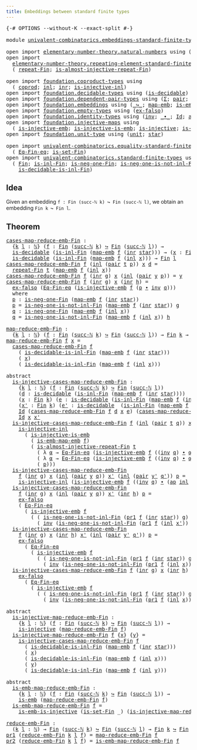 ```yaml
---
title: Embeddings between standard finite types
---
```


<pre class="Agda"><a id="66" class="Symbol">{-#</a> <a id="70" class="Keyword">OPTIONS</a> <a id="78" class="Pragma">--without-K</a> <a id="90" class="Pragma">--exact-split</a> <a id="104" class="Symbol">#-}</a>

<a id="109" class="Keyword">module</a> <a id="116" href="univalent-combinatorics.embeddings-standard-finite-types.html" class="Module">univalent-combinatorics.embeddings-standard-finite-types</a> <a id="173" class="Keyword">where</a>

<a id="180" class="Keyword">open</a> <a id="185" class="Keyword">import</a> <a id="192" href="elementary-number-theory.natural-numbers.html" class="Module">elementary-number-theory.natural-numbers</a> <a id="233" class="Keyword">using</a> <a id="239" class="Symbol">(</a><a id="240" href="elementary-number-theory.natural-numbers.html#1444" class="Datatype">ℕ</a><a id="241" class="Symbol">;</a> <a id="243" href="elementary-number-theory.natural-numbers.html#1465" class="InductiveConstructor">zero-ℕ</a><a id="249" class="Symbol">;</a> <a id="251" href="elementary-number-theory.natural-numbers.html#1478" class="InductiveConstructor">succ-ℕ</a><a id="257" class="Symbol">)</a>
<a id="259" class="Keyword">open</a> <a id="264" class="Keyword">import</a>
  <a id="273" href="elementary-number-theory.repeating-element-standard-finite-type.html" class="Module">elementary-number-theory.repeating-element-standard-finite-type</a> <a id="337" class="Keyword">using</a>
  <a id="345" class="Symbol">(</a> <a id="347" href="elementary-number-theory.repeating-element-standard-finite-type.html#721" class="Function">repeat-Fin</a><a id="357" class="Symbol">;</a> <a id="359" href="elementary-number-theory.repeating-element-standard-finite-type.html#1006" class="Function">is-almost-injective-repeat-Fin</a><a id="389" class="Symbol">)</a>

<a id="392" class="Keyword">open</a> <a id="397" class="Keyword">import</a> <a id="404" href="foundation.coproduct-types.html" class="Module">foundation.coproduct-types</a> <a id="431" class="Keyword">using</a>
  <a id="439" class="Symbol">(</a> <a id="441" href="foundation.coproduct-types.html#1168" class="Datatype">coprod</a><a id="447" class="Symbol">;</a> <a id="449" href="foundation.coproduct-types.html#1239" class="InductiveConstructor">inl</a><a id="452" class="Symbol">;</a> <a id="454" href="foundation.coproduct-types.html#1262" class="InductiveConstructor">inr</a><a id="457" class="Symbol">;</a> <a id="459" href="foundation.coproduct-types.html#2175" class="Function">is-injective-inl</a><a id="475" class="Symbol">)</a>
<a id="477" class="Keyword">open</a> <a id="482" class="Keyword">import</a> <a id="489" href="foundation.decidable-types.html" class="Module">foundation.decidable-types</a> <a id="516" class="Keyword">using</a> <a id="522" class="Symbol">(</a><a id="523" href="foundation.decidable-types.html#1828" class="Function">is-decidable</a><a id="535" class="Symbol">)</a>
<a id="537" class="Keyword">open</a> <a id="542" class="Keyword">import</a> <a id="549" href="foundation.dependent-pair-types.html" class="Module">foundation.dependent-pair-types</a> <a id="581" class="Keyword">using</a> <a id="587" class="Symbol">(</a><a id="588" href="foundation-core.dependent-pair-types.html#502" class="Record">Σ</a><a id="589" class="Symbol">;</a> <a id="591" href="foundation-core.dependent-pair-types.html#575" class="InductiveConstructor">pair</a><a id="595" class="Symbol">;</a> <a id="597" href="foundation-core.dependent-pair-types.html#592" class="Field">pr1</a><a id="600" class="Symbol">;</a> <a id="602" href="foundation-core.dependent-pair-types.html#604" class="Field">pr2</a><a id="605" class="Symbol">)</a>
<a id="607" class="Keyword">open</a> <a id="612" class="Keyword">import</a> <a id="619" href="foundation.embeddings.html" class="Module">foundation.embeddings</a> <a id="641" class="Keyword">using</a> <a id="647" class="Symbol">(</a><a id="648" href="foundation-core.embeddings.html#1062" class="Function Operator">_↪_</a><a id="651" class="Symbol">;</a> <a id="653" href="foundation-core.embeddings.html#1205" class="Function">map-emb</a><a id="660" class="Symbol">;</a> <a id="662" href="foundation-core.embeddings.html#1252" class="Function">is-emb-map-emb</a><a id="676" class="Symbol">;</a> <a id="678" href="foundation-core.embeddings.html#980" class="Function">is-emb</a><a id="684" class="Symbol">)</a>
<a id="686" class="Keyword">open</a> <a id="691" class="Keyword">import</a> <a id="698" href="foundation.empty-types.html" class="Module">foundation.empty-types</a> <a id="721" class="Keyword">using</a> <a id="727" class="Symbol">(</a><a id="728" href="foundation-core.empty-types.html#1147" class="Function">ex-falso</a><a id="736" class="Symbol">)</a>
<a id="738" class="Keyword">open</a> <a id="743" class="Keyword">import</a> <a id="750" href="foundation.identity-types.html" class="Module">foundation.identity-types</a> <a id="776" class="Keyword">using</a> <a id="782" class="Symbol">(</a><a id="783" href="foundation-core.identity-types.html#1552" class="Function">inv</a><a id="786" class="Symbol">;</a> <a id="788" href="foundation-core.identity-types.html#1239" class="Function Operator">_∙_</a><a id="791" class="Symbol">;</a> <a id="793" href="foundation-core.identity-types.html#641" class="Datatype">Id</a><a id="795" class="Symbol">;</a> <a id="797" href="foundation-core.identity-types.html#2853" class="Function">ap</a><a id="799" class="Symbol">)</a>
<a id="801" class="Keyword">open</a> <a id="806" class="Keyword">import</a> <a id="813" href="foundation.injective-maps.html" class="Module">foundation.injective-maps</a> <a id="839" class="Keyword">using</a>
  <a id="847" class="Symbol">(</a> <a id="849" href="foundation.injective-maps.html#3787" class="Function">is-injective-emb</a><a id="865" class="Symbol">;</a> <a id="867" href="foundation.injective-maps.html#3649" class="Function">is-injective-is-emb</a><a id="886" class="Symbol">;</a> <a id="888" href="foundation.injective-maps.html#1295" class="Function">is-injective</a><a id="900" class="Symbol">;</a> <a id="902" href="foundation.injective-maps.html#4595" class="Function">is-emb-is-injective</a><a id="921" class="Symbol">)</a>
<a id="923" class="Keyword">open</a> <a id="928" class="Keyword">import</a> <a id="935" href="foundation.unit-type.html" class="Module">foundation.unit-type</a> <a id="956" class="Keyword">using</a> <a id="962" class="Symbol">(</a><a id="963" href="foundation.unit-type.html#975" class="Datatype">unit</a><a id="967" class="Symbol">;</a> <a id="969" href="foundation.unit-type.html#999" class="InductiveConstructor">star</a><a id="973" class="Symbol">)</a>

<a id="976" class="Keyword">open</a> <a id="981" class="Keyword">import</a> <a id="988" href="univalent-combinatorics.equality-standard-finite-types.html" class="Module">univalent-combinatorics.equality-standard-finite-types</a> <a id="1043" class="Keyword">using</a>
  <a id="1051" class="Symbol">(</a> <a id="1053" href="univalent-combinatorics.equality-standard-finite-types.html#2167" class="Function">Eq-Fin-eq</a><a id="1062" class="Symbol">;</a> <a id="1064" href="univalent-combinatorics.equality-standard-finite-types.html#3536" class="Function">is-set-Fin</a><a id="1074" class="Symbol">)</a>
<a id="1076" class="Keyword">open</a> <a id="1081" class="Keyword">import</a> <a id="1088" href="univalent-combinatorics.standard-finite-types.html" class="Module">univalent-combinatorics.standard-finite-types</a> <a id="1134" class="Keyword">using</a>
  <a id="1142" class="Symbol">(</a> <a id="1144" href="univalent-combinatorics.standard-finite-types.html#2085" class="Function">Fin</a><a id="1147" class="Symbol">;</a> <a id="1149" href="univalent-combinatorics.standard-finite-types.html#2622" class="Function">is-inl-Fin</a><a id="1159" class="Symbol">;</a> <a id="1161" href="univalent-combinatorics.standard-finite-types.html#2416" class="Function">is-neg-one-Fin</a><a id="1175" class="Symbol">;</a> <a id="1177" href="univalent-combinatorics.standard-finite-types.html#2722" class="Function">is-neg-one-is-not-inl-Fin</a><a id="1202" class="Symbol">;</a>
    <a id="1208" href="univalent-combinatorics.standard-finite-types.html#3332" class="Function">is-decidable-is-inl-Fin</a><a id="1231" class="Symbol">)</a>
</pre>
## Idea

Given an embedding `f : Fin (succ-ℕ k) ↪ Fin (succ-ℕ l)`, we obtain an embedding `Fin k ↪ Fin l`.

## Theorem

<pre class="Agda"><a id="cases-map-reduce-emb-Fin"></a><a id="1366" href="univalent-combinatorics.embeddings-standard-finite-types.html#1366" class="Function">cases-map-reduce-emb-Fin</a> <a id="1391" class="Symbol">:</a>
  <a id="1395" class="Symbol">{</a><a id="1396" href="univalent-combinatorics.embeddings-standard-finite-types.html#1396" class="Bound">k</a> <a id="1398" href="univalent-combinatorics.embeddings-standard-finite-types.html#1398" class="Bound">l</a> <a id="1400" class="Symbol">:</a> <a id="1402" href="elementary-number-theory.natural-numbers.html#1444" class="Datatype">ℕ</a><a id="1403" class="Symbol">}</a> <a id="1405" class="Symbol">(</a><a id="1406" href="univalent-combinatorics.embeddings-standard-finite-types.html#1406" class="Bound">f</a> <a id="1408" class="Symbol">:</a> <a id="1410" href="univalent-combinatorics.standard-finite-types.html#2085" class="Function">Fin</a> <a id="1414" class="Symbol">(</a><a id="1415" href="elementary-number-theory.natural-numbers.html#1478" class="InductiveConstructor">succ-ℕ</a> <a id="1422" href="univalent-combinatorics.embeddings-standard-finite-types.html#1396" class="Bound">k</a><a id="1423" class="Symbol">)</a> <a id="1425" href="foundation-core.embeddings.html#1062" class="Function Operator">↪</a> <a id="1427" href="univalent-combinatorics.standard-finite-types.html#2085" class="Function">Fin</a> <a id="1431" class="Symbol">(</a><a id="1432" href="elementary-number-theory.natural-numbers.html#1478" class="InductiveConstructor">succ-ℕ</a> <a id="1439" href="univalent-combinatorics.embeddings-standard-finite-types.html#1398" class="Bound">l</a><a id="1440" class="Symbol">))</a> <a id="1443" class="Symbol">→</a>
  <a id="1447" href="foundation.decidable-types.html#1828" class="Function">is-decidable</a> <a id="1460" class="Symbol">(</a><a id="1461" href="univalent-combinatorics.standard-finite-types.html#2622" class="Function">is-inl-Fin</a> <a id="1472" class="Symbol">(</a><a id="1473" href="foundation-core.embeddings.html#1205" class="Function">map-emb</a> <a id="1481" href="univalent-combinatorics.embeddings-standard-finite-types.html#1406" class="Bound">f</a> <a id="1483" class="Symbol">(</a><a id="1484" href="foundation.coproduct-types.html#1262" class="InductiveConstructor">inr</a> <a id="1488" href="foundation.unit-type.html#999" class="InductiveConstructor">star</a><a id="1492" class="Symbol">)))</a> <a id="1496" class="Symbol">→</a> <a id="1498" class="Symbol">(</a><a id="1499" href="univalent-combinatorics.embeddings-standard-finite-types.html#1499" class="Bound">x</a> <a id="1501" class="Symbol">:</a> <a id="1503" href="univalent-combinatorics.standard-finite-types.html#2085" class="Function">Fin</a> <a id="1507" href="univalent-combinatorics.embeddings-standard-finite-types.html#1396" class="Bound">k</a><a id="1508" class="Symbol">)</a> <a id="1510" class="Symbol">→</a>
  <a id="1514" href="foundation.decidable-types.html#1828" class="Function">is-decidable</a> <a id="1527" class="Symbol">(</a><a id="1528" href="univalent-combinatorics.standard-finite-types.html#2622" class="Function">is-inl-Fin</a> <a id="1539" class="Symbol">(</a><a id="1540" href="foundation-core.embeddings.html#1205" class="Function">map-emb</a> <a id="1548" href="univalent-combinatorics.embeddings-standard-finite-types.html#1406" class="Bound">f</a> <a id="1550" class="Symbol">(</a><a id="1551" href="foundation.coproduct-types.html#1239" class="InductiveConstructor">inl</a> <a id="1555" href="univalent-combinatorics.embeddings-standard-finite-types.html#1499" class="Bound">x</a><a id="1556" class="Symbol">)))</a> <a id="1560" class="Symbol">→</a> <a id="1562" href="univalent-combinatorics.standard-finite-types.html#2085" class="Function">Fin</a> <a id="1566" href="univalent-combinatorics.embeddings-standard-finite-types.html#1398" class="Bound">l</a>
<a id="1568" href="univalent-combinatorics.embeddings-standard-finite-types.html#1366" class="Function">cases-map-reduce-emb-Fin</a> <a id="1593" href="univalent-combinatorics.embeddings-standard-finite-types.html#1593" class="Bound">f</a> <a id="1595" class="Symbol">(</a><a id="1596" href="foundation.coproduct-types.html#1239" class="InductiveConstructor">inl</a> <a id="1600" class="Symbol">(</a><a id="1601" href="foundation-core.dependent-pair-types.html#575" class="InductiveConstructor">pair</a> <a id="1606" href="univalent-combinatorics.embeddings-standard-finite-types.html#1606" class="Bound">t</a> <a id="1608" href="univalent-combinatorics.embeddings-standard-finite-types.html#1608" class="Bound">p</a><a id="1609" class="Symbol">))</a> <a id="1612" href="univalent-combinatorics.embeddings-standard-finite-types.html#1612" class="Bound">x</a> <a id="1614" href="univalent-combinatorics.embeddings-standard-finite-types.html#1614" class="Bound">d</a> <a id="1616" class="Symbol">=</a>
  <a id="1620" href="elementary-number-theory.repeating-element-standard-finite-type.html#721" class="Function">repeat-Fin</a> <a id="1631" href="univalent-combinatorics.embeddings-standard-finite-types.html#1606" class="Bound">t</a> <a id="1633" class="Symbol">(</a><a id="1634" href="foundation-core.embeddings.html#1205" class="Function">map-emb</a> <a id="1642" href="univalent-combinatorics.embeddings-standard-finite-types.html#1593" class="Bound">f</a> <a id="1644" class="Symbol">(</a><a id="1645" href="foundation.coproduct-types.html#1239" class="InductiveConstructor">inl</a> <a id="1649" href="univalent-combinatorics.embeddings-standard-finite-types.html#1612" class="Bound">x</a><a id="1650" class="Symbol">))</a>
<a id="1653" href="univalent-combinatorics.embeddings-standard-finite-types.html#1366" class="Function">cases-map-reduce-emb-Fin</a> <a id="1678" href="univalent-combinatorics.embeddings-standard-finite-types.html#1678" class="Bound">f</a> <a id="1680" class="Symbol">(</a><a id="1681" href="foundation.coproduct-types.html#1262" class="InductiveConstructor">inr</a> <a id="1685" href="univalent-combinatorics.embeddings-standard-finite-types.html#1685" class="Bound">g</a><a id="1686" class="Symbol">)</a> <a id="1688" href="univalent-combinatorics.embeddings-standard-finite-types.html#1688" class="Bound">x</a> <a id="1690" class="Symbol">(</a><a id="1691" href="foundation.coproduct-types.html#1239" class="InductiveConstructor">inl</a> <a id="1695" class="Symbol">(</a><a id="1696" href="foundation-core.dependent-pair-types.html#575" class="InductiveConstructor">pair</a> <a id="1701" href="univalent-combinatorics.embeddings-standard-finite-types.html#1701" class="Bound">y</a> <a id="1703" href="univalent-combinatorics.embeddings-standard-finite-types.html#1703" class="Bound">p</a><a id="1704" class="Symbol">))</a> <a id="1707" class="Symbol">=</a> <a id="1709" href="univalent-combinatorics.embeddings-standard-finite-types.html#1701" class="Bound">y</a>
<a id="1711" href="univalent-combinatorics.embeddings-standard-finite-types.html#1366" class="Function">cases-map-reduce-emb-Fin</a> <a id="1736" href="univalent-combinatorics.embeddings-standard-finite-types.html#1736" class="Bound">f</a> <a id="1738" class="Symbol">(</a><a id="1739" href="foundation.coproduct-types.html#1262" class="InductiveConstructor">inr</a> <a id="1743" href="univalent-combinatorics.embeddings-standard-finite-types.html#1743" class="Bound">g</a><a id="1744" class="Symbol">)</a> <a id="1746" href="univalent-combinatorics.embeddings-standard-finite-types.html#1746" class="Bound">x</a> <a id="1748" class="Symbol">(</a><a id="1749" href="foundation.coproduct-types.html#1262" class="InductiveConstructor">inr</a> <a id="1753" href="univalent-combinatorics.embeddings-standard-finite-types.html#1753" class="Bound">h</a><a id="1754" class="Symbol">)</a> <a id="1756" class="Symbol">=</a>
  <a id="1760" href="foundation-core.empty-types.html#1147" class="Function">ex-falso</a> <a id="1769" class="Symbol">(</a><a id="1770" href="univalent-combinatorics.equality-standard-finite-types.html#2167" class="Function">Eq-Fin-eq</a> <a id="1780" class="Symbol">(</a><a id="1781" href="foundation.injective-maps.html#3787" class="Function">is-injective-emb</a> <a id="1798" href="univalent-combinatorics.embeddings-standard-finite-types.html#1736" class="Bound">f</a> <a id="1800" class="Symbol">(</a><a id="1801" href="univalent-combinatorics.embeddings-standard-finite-types.html#1824" class="Function">p</a> <a id="1803" href="foundation-core.identity-types.html#1239" class="Function Operator">∙</a> <a id="1805" href="foundation-core.identity-types.html#1552" class="Function">inv</a> <a id="1809" href="univalent-combinatorics.embeddings-standard-finite-types.html#1925" class="Function">q</a><a id="1810" class="Symbol">)))</a>
  <a id="1816" class="Keyword">where</a>
  <a id="1824" href="univalent-combinatorics.embeddings-standard-finite-types.html#1824" class="Function">p</a> <a id="1826" class="Symbol">:</a> <a id="1828" href="univalent-combinatorics.standard-finite-types.html#2416" class="Function">is-neg-one-Fin</a> <a id="1843" class="Symbol">(</a><a id="1844" href="foundation-core.embeddings.html#1205" class="Function">map-emb</a> <a id="1852" href="univalent-combinatorics.embeddings-standard-finite-types.html#1736" class="Bound">f</a> <a id="1854" class="Symbol">(</a><a id="1855" href="foundation.coproduct-types.html#1262" class="InductiveConstructor">inr</a> <a id="1859" href="foundation.unit-type.html#999" class="InductiveConstructor">star</a><a id="1863" class="Symbol">))</a>
  <a id="1868" href="univalent-combinatorics.embeddings-standard-finite-types.html#1824" class="Function">p</a> <a id="1870" class="Symbol">=</a> <a id="1872" href="univalent-combinatorics.standard-finite-types.html#2722" class="Function">is-neg-one-is-not-inl-Fin</a> <a id="1898" class="Symbol">(</a><a id="1899" href="foundation-core.embeddings.html#1205" class="Function">map-emb</a> <a id="1907" href="univalent-combinatorics.embeddings-standard-finite-types.html#1736" class="Bound">f</a> <a id="1909" class="Symbol">(</a><a id="1910" href="foundation.coproduct-types.html#1262" class="InductiveConstructor">inr</a> <a id="1914" href="foundation.unit-type.html#999" class="InductiveConstructor">star</a><a id="1918" class="Symbol">))</a> <a id="1921" href="univalent-combinatorics.embeddings-standard-finite-types.html#1743" class="Bound">g</a>
  <a id="1925" href="univalent-combinatorics.embeddings-standard-finite-types.html#1925" class="Function">q</a> <a id="1927" class="Symbol">:</a> <a id="1929" href="univalent-combinatorics.standard-finite-types.html#2416" class="Function">is-neg-one-Fin</a> <a id="1944" class="Symbol">(</a><a id="1945" href="foundation-core.embeddings.html#1205" class="Function">map-emb</a> <a id="1953" href="univalent-combinatorics.embeddings-standard-finite-types.html#1736" class="Bound">f</a> <a id="1955" class="Symbol">(</a><a id="1956" href="foundation.coproduct-types.html#1239" class="InductiveConstructor">inl</a> <a id="1960" href="univalent-combinatorics.embeddings-standard-finite-types.html#1746" class="Bound">x</a><a id="1961" class="Symbol">))</a>
  <a id="1966" href="univalent-combinatorics.embeddings-standard-finite-types.html#1925" class="Function">q</a> <a id="1968" class="Symbol">=</a> <a id="1970" href="univalent-combinatorics.standard-finite-types.html#2722" class="Function">is-neg-one-is-not-inl-Fin</a> <a id="1996" class="Symbol">(</a><a id="1997" href="foundation-core.embeddings.html#1205" class="Function">map-emb</a> <a id="2005" href="univalent-combinatorics.embeddings-standard-finite-types.html#1736" class="Bound">f</a> <a id="2007" class="Symbol">(</a><a id="2008" href="foundation.coproduct-types.html#1239" class="InductiveConstructor">inl</a> <a id="2012" href="univalent-combinatorics.embeddings-standard-finite-types.html#1746" class="Bound">x</a><a id="2013" class="Symbol">))</a> <a id="2016" href="univalent-combinatorics.embeddings-standard-finite-types.html#1753" class="Bound">h</a>

<a id="map-reduce-emb-Fin"></a><a id="2019" href="univalent-combinatorics.embeddings-standard-finite-types.html#2019" class="Function">map-reduce-emb-Fin</a> <a id="2038" class="Symbol">:</a>
  <a id="2042" class="Symbol">{</a><a id="2043" href="univalent-combinatorics.embeddings-standard-finite-types.html#2043" class="Bound">k</a> <a id="2045" href="univalent-combinatorics.embeddings-standard-finite-types.html#2045" class="Bound">l</a> <a id="2047" class="Symbol">:</a> <a id="2049" href="elementary-number-theory.natural-numbers.html#1444" class="Datatype">ℕ</a><a id="2050" class="Symbol">}</a> <a id="2052" class="Symbol">(</a><a id="2053" href="univalent-combinatorics.embeddings-standard-finite-types.html#2053" class="Bound">f</a> <a id="2055" class="Symbol">:</a> <a id="2057" href="univalent-combinatorics.standard-finite-types.html#2085" class="Function">Fin</a> <a id="2061" class="Symbol">(</a><a id="2062" href="elementary-number-theory.natural-numbers.html#1478" class="InductiveConstructor">succ-ℕ</a> <a id="2069" href="univalent-combinatorics.embeddings-standard-finite-types.html#2043" class="Bound">k</a><a id="2070" class="Symbol">)</a> <a id="2072" href="foundation-core.embeddings.html#1062" class="Function Operator">↪</a> <a id="2074" href="univalent-combinatorics.standard-finite-types.html#2085" class="Function">Fin</a> <a id="2078" class="Symbol">(</a><a id="2079" href="elementary-number-theory.natural-numbers.html#1478" class="InductiveConstructor">succ-ℕ</a> <a id="2086" href="univalent-combinatorics.embeddings-standard-finite-types.html#2045" class="Bound">l</a><a id="2087" class="Symbol">))</a> <a id="2090" class="Symbol">→</a> <a id="2092" href="univalent-combinatorics.standard-finite-types.html#2085" class="Function">Fin</a> <a id="2096" href="univalent-combinatorics.embeddings-standard-finite-types.html#2043" class="Bound">k</a> <a id="2098" class="Symbol">→</a> <a id="2100" href="univalent-combinatorics.standard-finite-types.html#2085" class="Function">Fin</a> <a id="2104" href="univalent-combinatorics.embeddings-standard-finite-types.html#2045" class="Bound">l</a>
<a id="2106" href="univalent-combinatorics.embeddings-standard-finite-types.html#2019" class="Function">map-reduce-emb-Fin</a> <a id="2125" href="univalent-combinatorics.embeddings-standard-finite-types.html#2125" class="Bound">f</a> <a id="2127" href="univalent-combinatorics.embeddings-standard-finite-types.html#2127" class="Bound">x</a> <a id="2129" class="Symbol">=</a>
  <a id="2133" href="univalent-combinatorics.embeddings-standard-finite-types.html#1366" class="Function">cases-map-reduce-emb-Fin</a> <a id="2158" href="univalent-combinatorics.embeddings-standard-finite-types.html#2125" class="Bound">f</a>
    <a id="2164" class="Symbol">(</a> <a id="2166" href="univalent-combinatorics.standard-finite-types.html#3332" class="Function">is-decidable-is-inl-Fin</a> <a id="2190" class="Symbol">(</a><a id="2191" href="foundation-core.embeddings.html#1205" class="Function">map-emb</a> <a id="2199" href="univalent-combinatorics.embeddings-standard-finite-types.html#2125" class="Bound">f</a> <a id="2201" class="Symbol">(</a><a id="2202" href="foundation.coproduct-types.html#1262" class="InductiveConstructor">inr</a> <a id="2206" href="foundation.unit-type.html#999" class="InductiveConstructor">star</a><a id="2210" class="Symbol">)))</a>
    <a id="2218" class="Symbol">(</a> <a id="2220" href="univalent-combinatorics.embeddings-standard-finite-types.html#2127" class="Bound">x</a><a id="2221" class="Symbol">)</a>
    <a id="2227" class="Symbol">(</a> <a id="2229" href="univalent-combinatorics.standard-finite-types.html#3332" class="Function">is-decidable-is-inl-Fin</a> <a id="2253" class="Symbol">(</a><a id="2254" href="foundation-core.embeddings.html#1205" class="Function">map-emb</a> <a id="2262" href="univalent-combinatorics.embeddings-standard-finite-types.html#2125" class="Bound">f</a> <a id="2264" class="Symbol">(</a><a id="2265" href="foundation.coproduct-types.html#1239" class="InductiveConstructor">inl</a> <a id="2269" href="univalent-combinatorics.embeddings-standard-finite-types.html#2127" class="Bound">x</a><a id="2270" class="Symbol">)))</a>

<a id="2275" class="Keyword">abstract</a>
  <a id="is-injective-cases-map-reduce-emb-Fin"></a><a id="2286" href="univalent-combinatorics.embeddings-standard-finite-types.html#2286" class="Function">is-injective-cases-map-reduce-emb-Fin</a> <a id="2324" class="Symbol">:</a>
    <a id="2330" class="Symbol">{</a><a id="2331" href="univalent-combinatorics.embeddings-standard-finite-types.html#2331" class="Bound">k</a> <a id="2333" href="univalent-combinatorics.embeddings-standard-finite-types.html#2333" class="Bound">l</a> <a id="2335" class="Symbol">:</a> <a id="2337" href="elementary-number-theory.natural-numbers.html#1444" class="Datatype">ℕ</a><a id="2338" class="Symbol">}</a> <a id="2340" class="Symbol">(</a><a id="2341" href="univalent-combinatorics.embeddings-standard-finite-types.html#2341" class="Bound">f</a> <a id="2343" class="Symbol">:</a> <a id="2345" href="univalent-combinatorics.standard-finite-types.html#2085" class="Function">Fin</a> <a id="2349" class="Symbol">(</a><a id="2350" href="elementary-number-theory.natural-numbers.html#1478" class="InductiveConstructor">succ-ℕ</a> <a id="2357" href="univalent-combinatorics.embeddings-standard-finite-types.html#2331" class="Bound">k</a><a id="2358" class="Symbol">)</a> <a id="2360" href="foundation-core.embeddings.html#1062" class="Function Operator">↪</a> <a id="2362" href="univalent-combinatorics.standard-finite-types.html#2085" class="Function">Fin</a> <a id="2366" class="Symbol">(</a><a id="2367" href="elementary-number-theory.natural-numbers.html#1478" class="InductiveConstructor">succ-ℕ</a> <a id="2374" href="univalent-combinatorics.embeddings-standard-finite-types.html#2333" class="Bound">l</a><a id="2375" class="Symbol">))</a>
    <a id="2382" class="Symbol">(</a><a id="2383" href="univalent-combinatorics.embeddings-standard-finite-types.html#2383" class="Bound">d</a> <a id="2385" class="Symbol">:</a> <a id="2387" href="foundation.decidable-types.html#1828" class="Function">is-decidable</a> <a id="2400" class="Symbol">(</a><a id="2401" href="univalent-combinatorics.standard-finite-types.html#2622" class="Function">is-inl-Fin</a> <a id="2412" class="Symbol">(</a><a id="2413" href="foundation-core.embeddings.html#1205" class="Function">map-emb</a> <a id="2421" href="univalent-combinatorics.embeddings-standard-finite-types.html#2341" class="Bound">f</a> <a id="2423" class="Symbol">(</a><a id="2424" href="foundation.coproduct-types.html#1262" class="InductiveConstructor">inr</a> <a id="2428" href="foundation.unit-type.html#999" class="InductiveConstructor">star</a><a id="2432" class="Symbol">))))</a>
    <a id="2441" class="Symbol">(</a><a id="2442" href="univalent-combinatorics.embeddings-standard-finite-types.html#2442" class="Bound">x</a> <a id="2444" class="Symbol">:</a> <a id="2446" href="univalent-combinatorics.standard-finite-types.html#2085" class="Function">Fin</a> <a id="2450" href="univalent-combinatorics.embeddings-standard-finite-types.html#2331" class="Bound">k</a><a id="2451" class="Symbol">)</a> <a id="2453" class="Symbol">(</a><a id="2454" href="univalent-combinatorics.embeddings-standard-finite-types.html#2454" class="Bound">e</a> <a id="2456" class="Symbol">:</a> <a id="2458" href="foundation.decidable-types.html#1828" class="Function">is-decidable</a> <a id="2471" class="Symbol">(</a><a id="2472" href="univalent-combinatorics.standard-finite-types.html#2622" class="Function">is-inl-Fin</a> <a id="2483" class="Symbol">(</a><a id="2484" href="foundation-core.embeddings.html#1205" class="Function">map-emb</a> <a id="2492" href="univalent-combinatorics.embeddings-standard-finite-types.html#2341" class="Bound">f</a> <a id="2494" class="Symbol">(</a><a id="2495" href="foundation.coproduct-types.html#1239" class="InductiveConstructor">inl</a> <a id="2499" href="univalent-combinatorics.embeddings-standard-finite-types.html#2442" class="Bound">x</a><a id="2500" class="Symbol">))))</a>
    <a id="2509" class="Symbol">(</a><a id="2510" href="univalent-combinatorics.embeddings-standard-finite-types.html#2510" class="Bound">x&#39;</a> <a id="2513" class="Symbol">:</a> <a id="2515" href="univalent-combinatorics.standard-finite-types.html#2085" class="Function">Fin</a> <a id="2519" href="univalent-combinatorics.embeddings-standard-finite-types.html#2331" class="Bound">k</a><a id="2520" class="Symbol">)</a> <a id="2522" class="Symbol">(</a><a id="2523" href="univalent-combinatorics.embeddings-standard-finite-types.html#2523" class="Bound">e&#39;</a> <a id="2526" class="Symbol">:</a> <a id="2528" href="foundation.decidable-types.html#1828" class="Function">is-decidable</a>  <a id="2542" class="Symbol">(</a><a id="2543" href="univalent-combinatorics.standard-finite-types.html#2622" class="Function">is-inl-Fin</a> <a id="2554" class="Symbol">(</a><a id="2555" href="foundation-core.embeddings.html#1205" class="Function">map-emb</a> <a id="2563" href="univalent-combinatorics.embeddings-standard-finite-types.html#2341" class="Bound">f</a> <a id="2565" class="Symbol">(</a><a id="2566" href="foundation.coproduct-types.html#1239" class="InductiveConstructor">inl</a> <a id="2570" href="univalent-combinatorics.embeddings-standard-finite-types.html#2510" class="Bound">x&#39;</a><a id="2572" class="Symbol">))))</a> <a id="2577" class="Symbol">→</a>
    <a id="2583" href="foundation-core.identity-types.html#641" class="Datatype">Id</a> <a id="2586" class="Symbol">(</a><a id="2587" href="univalent-combinatorics.embeddings-standard-finite-types.html#1366" class="Function">cases-map-reduce-emb-Fin</a> <a id="2612" href="univalent-combinatorics.embeddings-standard-finite-types.html#2341" class="Bound">f</a> <a id="2614" href="univalent-combinatorics.embeddings-standard-finite-types.html#2383" class="Bound">d</a> <a id="2616" href="univalent-combinatorics.embeddings-standard-finite-types.html#2442" class="Bound">x</a> <a id="2618" href="univalent-combinatorics.embeddings-standard-finite-types.html#2454" class="Bound">e</a><a id="2619" class="Symbol">)</a> <a id="2621" class="Symbol">(</a><a id="2622" href="univalent-combinatorics.embeddings-standard-finite-types.html#1366" class="Function">cases-map-reduce-emb-Fin</a> <a id="2647" href="univalent-combinatorics.embeddings-standard-finite-types.html#2341" class="Bound">f</a> <a id="2649" href="univalent-combinatorics.embeddings-standard-finite-types.html#2383" class="Bound">d</a> <a id="2651" href="univalent-combinatorics.embeddings-standard-finite-types.html#2510" class="Bound">x&#39;</a> <a id="2654" href="univalent-combinatorics.embeddings-standard-finite-types.html#2523" class="Bound">e&#39;</a><a id="2656" class="Symbol">)</a> <a id="2658" class="Symbol">→</a>
    <a id="2664" href="foundation-core.identity-types.html#641" class="Datatype">Id</a> <a id="2667" href="univalent-combinatorics.embeddings-standard-finite-types.html#2442" class="Bound">x</a> <a id="2669" href="univalent-combinatorics.embeddings-standard-finite-types.html#2510" class="Bound">x&#39;</a>
  <a id="2674" href="univalent-combinatorics.embeddings-standard-finite-types.html#2286" class="Function">is-injective-cases-map-reduce-emb-Fin</a> <a id="2712" href="univalent-combinatorics.embeddings-standard-finite-types.html#2712" class="Bound">f</a> <a id="2714" class="Symbol">(</a><a id="2715" href="foundation.coproduct-types.html#1239" class="InductiveConstructor">inl</a> <a id="2719" class="Symbol">(</a><a id="2720" href="foundation-core.dependent-pair-types.html#575" class="InductiveConstructor">pair</a> <a id="2725" href="univalent-combinatorics.embeddings-standard-finite-types.html#2725" class="Bound">t</a> <a id="2727" href="univalent-combinatorics.embeddings-standard-finite-types.html#2727" class="Bound">q</a><a id="2728" class="Symbol">))</a> <a id="2731" href="univalent-combinatorics.embeddings-standard-finite-types.html#2731" class="Bound">x</a> <a id="2733" href="univalent-combinatorics.embeddings-standard-finite-types.html#2733" class="Bound">e</a> <a id="2735" href="univalent-combinatorics.embeddings-standard-finite-types.html#2735" class="Bound">x&#39;</a> <a id="2738" href="univalent-combinatorics.embeddings-standard-finite-types.html#2738" class="Bound">e&#39;</a> <a id="2741" href="univalent-combinatorics.embeddings-standard-finite-types.html#2741" class="Bound">p</a> <a id="2743" class="Symbol">=</a>
    <a id="2749" href="foundation.coproduct-types.html#2175" class="Function">is-injective-inl</a>
      <a id="2772" class="Symbol">(</a> <a id="2774" href="foundation.injective-maps.html#3649" class="Function">is-injective-is-emb</a>
        <a id="2802" class="Symbol">(</a> <a id="2804" href="foundation-core.embeddings.html#1252" class="Function">is-emb-map-emb</a> <a id="2819" href="univalent-combinatorics.embeddings-standard-finite-types.html#2712" class="Bound">f</a><a id="2820" class="Symbol">)</a>
        <a id="2830" class="Symbol">(</a> <a id="2832" href="elementary-number-theory.repeating-element-standard-finite-type.html#1006" class="Function">is-almost-injective-repeat-Fin</a> <a id="2863" href="univalent-combinatorics.embeddings-standard-finite-types.html#2725" class="Bound">t</a>
          <a id="2875" class="Symbol">(</a> <a id="2877" class="Symbol">λ</a> <a id="2879" href="univalent-combinatorics.embeddings-standard-finite-types.html#2879" class="Bound">α</a> <a id="2881" class="Symbol">→</a> <a id="2883" href="univalent-combinatorics.equality-standard-finite-types.html#2167" class="Function">Eq-Fin-eq</a> <a id="2893" class="Symbol">(</a><a id="2894" href="foundation.injective-maps.html#3787" class="Function">is-injective-emb</a> <a id="2911" href="univalent-combinatorics.embeddings-standard-finite-types.html#2712" class="Bound">f</a> <a id="2913" class="Symbol">((</a><a id="2915" href="foundation-core.identity-types.html#1552" class="Function">inv</a> <a id="2919" href="univalent-combinatorics.embeddings-standard-finite-types.html#2727" class="Bound">q</a><a id="2920" class="Symbol">)</a> <a id="2922" href="foundation-core.identity-types.html#1239" class="Function Operator">∙</a> <a id="2924" href="univalent-combinatorics.embeddings-standard-finite-types.html#2879" class="Bound">α</a><a id="2925" class="Symbol">)))</a>
          <a id="2939" class="Symbol">(</a> <a id="2941" class="Symbol">λ</a> <a id="2943" href="univalent-combinatorics.embeddings-standard-finite-types.html#2943" class="Bound">α</a> <a id="2945" class="Symbol">→</a> <a id="2947" href="univalent-combinatorics.equality-standard-finite-types.html#2167" class="Function">Eq-Fin-eq</a> <a id="2957" class="Symbol">(</a><a id="2958" href="foundation.injective-maps.html#3787" class="Function">is-injective-emb</a> <a id="2975" href="univalent-combinatorics.embeddings-standard-finite-types.html#2712" class="Bound">f</a> <a id="2977" class="Symbol">((</a><a id="2979" href="foundation-core.identity-types.html#1552" class="Function">inv</a> <a id="2983" href="univalent-combinatorics.embeddings-standard-finite-types.html#2727" class="Bound">q</a><a id="2984" class="Symbol">)</a> <a id="2986" href="foundation-core.identity-types.html#1239" class="Function Operator">∙</a> <a id="2988" href="univalent-combinatorics.embeddings-standard-finite-types.html#2943" class="Bound">α</a><a id="2989" class="Symbol">)))</a>
          <a id="3003" class="Symbol">(</a> <a id="3005" href="univalent-combinatorics.embeddings-standard-finite-types.html#2741" class="Bound">p</a><a id="3006" class="Symbol">)))</a>
  <a id="3012" href="univalent-combinatorics.embeddings-standard-finite-types.html#2286" class="Function">is-injective-cases-map-reduce-emb-Fin</a>
    <a id="3054" href="univalent-combinatorics.embeddings-standard-finite-types.html#3054" class="Bound">f</a> <a id="3056" class="Symbol">(</a><a id="3057" href="foundation.coproduct-types.html#1262" class="InductiveConstructor">inr</a> <a id="3061" href="univalent-combinatorics.embeddings-standard-finite-types.html#3061" class="Bound">g</a><a id="3062" class="Symbol">)</a> <a id="3064" href="univalent-combinatorics.embeddings-standard-finite-types.html#3064" class="Bound">x</a> <a id="3066" class="Symbol">(</a><a id="3067" href="foundation.coproduct-types.html#1239" class="InductiveConstructor">inl</a> <a id="3071" class="Symbol">(</a><a id="3072" href="foundation-core.dependent-pair-types.html#575" class="InductiveConstructor">pair</a> <a id="3077" href="univalent-combinatorics.embeddings-standard-finite-types.html#3077" class="Bound">y</a> <a id="3079" href="univalent-combinatorics.embeddings-standard-finite-types.html#3079" class="Bound">q</a><a id="3080" class="Symbol">))</a> <a id="3083" href="univalent-combinatorics.embeddings-standard-finite-types.html#3083" class="Bound">x&#39;</a> <a id="3086" class="Symbol">(</a><a id="3087" href="foundation.coproduct-types.html#1239" class="InductiveConstructor">inl</a> <a id="3091" class="Symbol">(</a><a id="3092" href="foundation-core.dependent-pair-types.html#575" class="InductiveConstructor">pair</a> <a id="3097" href="univalent-combinatorics.embeddings-standard-finite-types.html#3097" class="Bound">y&#39;</a> <a id="3100" href="univalent-combinatorics.embeddings-standard-finite-types.html#3100" class="Bound">q&#39;</a><a id="3102" class="Symbol">))</a> <a id="3105" href="univalent-combinatorics.embeddings-standard-finite-types.html#3105" class="Bound">p</a> <a id="3107" class="Symbol">=</a>
    <a id="3113" href="foundation.coproduct-types.html#2175" class="Function">is-injective-inl</a> <a id="3130" class="Symbol">(</a><a id="3131" href="foundation.injective-maps.html#3787" class="Function">is-injective-emb</a> <a id="3148" href="univalent-combinatorics.embeddings-standard-finite-types.html#3054" class="Bound">f</a> <a id="3150" class="Symbol">((</a><a id="3152" href="foundation-core.identity-types.html#1552" class="Function">inv</a> <a id="3156" href="univalent-combinatorics.embeddings-standard-finite-types.html#3079" class="Bound">q</a><a id="3157" class="Symbol">)</a> <a id="3159" href="foundation-core.identity-types.html#1239" class="Function Operator">∙</a> <a id="3161" class="Symbol">(</a><a id="3162" href="foundation-core.identity-types.html#2853" class="Function">ap</a> <a id="3165" href="foundation.coproduct-types.html#1239" class="InductiveConstructor">inl</a> <a id="3169" href="univalent-combinatorics.embeddings-standard-finite-types.html#3105" class="Bound">p</a> <a id="3171" href="foundation-core.identity-types.html#1239" class="Function Operator">∙</a> <a id="3173" href="univalent-combinatorics.embeddings-standard-finite-types.html#3100" class="Bound">q&#39;</a><a id="3175" class="Symbol">)))</a>
  <a id="3181" href="univalent-combinatorics.embeddings-standard-finite-types.html#2286" class="Function">is-injective-cases-map-reduce-emb-Fin</a>
    <a id="3223" href="univalent-combinatorics.embeddings-standard-finite-types.html#3223" class="Bound">f</a> <a id="3225" class="Symbol">(</a><a id="3226" href="foundation.coproduct-types.html#1262" class="InductiveConstructor">inr</a> <a id="3230" href="univalent-combinatorics.embeddings-standard-finite-types.html#3230" class="Bound">g</a><a id="3231" class="Symbol">)</a> <a id="3233" href="univalent-combinatorics.embeddings-standard-finite-types.html#3233" class="Bound">x</a> <a id="3235" class="Symbol">(</a><a id="3236" href="foundation.coproduct-types.html#1239" class="InductiveConstructor">inl</a> <a id="3240" class="Symbol">(</a><a id="3241" href="foundation-core.dependent-pair-types.html#575" class="InductiveConstructor">pair</a> <a id="3246" href="univalent-combinatorics.embeddings-standard-finite-types.html#3246" class="Bound">y</a> <a id="3248" href="univalent-combinatorics.embeddings-standard-finite-types.html#3248" class="Bound">q</a><a id="3249" class="Symbol">))</a> <a id="3252" href="univalent-combinatorics.embeddings-standard-finite-types.html#3252" class="Bound">x&#39;</a> <a id="3255" class="Symbol">(</a><a id="3256" href="foundation.coproduct-types.html#1262" class="InductiveConstructor">inr</a> <a id="3260" href="univalent-combinatorics.embeddings-standard-finite-types.html#3260" class="Bound">h</a><a id="3261" class="Symbol">)</a> <a id="3263" href="univalent-combinatorics.embeddings-standard-finite-types.html#3263" class="Bound">p</a> <a id="3265" class="Symbol">=</a>
    <a id="3271" href="foundation-core.empty-types.html#1147" class="Function">ex-falso</a>
    <a id="3284" class="Symbol">(</a> <a id="3286" href="univalent-combinatorics.equality-standard-finite-types.html#2167" class="Function">Eq-Fin-eq</a>
      <a id="3302" class="Symbol">(</a> <a id="3304" href="foundation.injective-maps.html#3787" class="Function">is-injective-emb</a> <a id="3321" href="univalent-combinatorics.embeddings-standard-finite-types.html#3223" class="Bound">f</a>
        <a id="3331" class="Symbol">(</a> <a id="3333" class="Symbol">(</a> <a id="3335" href="univalent-combinatorics.standard-finite-types.html#2722" class="Function">is-neg-one-is-not-inl-Fin</a> <a id="3361" class="Symbol">(</a><a id="3362" href="foundation-core.dependent-pair-types.html#592" class="Field">pr1</a> <a id="3366" href="univalent-combinatorics.embeddings-standard-finite-types.html#3223" class="Bound">f</a> <a id="3368" class="Symbol">(</a><a id="3369" href="foundation.coproduct-types.html#1262" class="InductiveConstructor">inr</a> <a id="3373" href="foundation.unit-type.html#999" class="InductiveConstructor">star</a><a id="3377" class="Symbol">))</a> <a id="3380" href="univalent-combinatorics.embeddings-standard-finite-types.html#3230" class="Bound">g</a><a id="3381" class="Symbol">)</a> <a id="3383" href="foundation-core.identity-types.html#1239" class="Function Operator">∙</a>
          <a id="3395" class="Symbol">(</a> <a id="3397" href="foundation-core.identity-types.html#1552" class="Function">inv</a> <a id="3401" class="Symbol">(</a><a id="3402" href="univalent-combinatorics.standard-finite-types.html#2722" class="Function">is-neg-one-is-not-inl-Fin</a> <a id="3428" class="Symbol">(</a><a id="3429" href="foundation-core.dependent-pair-types.html#592" class="Field">pr1</a> <a id="3433" href="univalent-combinatorics.embeddings-standard-finite-types.html#3223" class="Bound">f</a> <a id="3435" class="Symbol">(</a><a id="3436" href="foundation.coproduct-types.html#1239" class="InductiveConstructor">inl</a> <a id="3440" href="univalent-combinatorics.embeddings-standard-finite-types.html#3252" class="Bound">x&#39;</a><a id="3442" class="Symbol">))</a> <a id="3445" href="univalent-combinatorics.embeddings-standard-finite-types.html#3260" class="Bound">h</a><a id="3446" class="Symbol">)))))</a>
  <a id="3454" href="univalent-combinatorics.embeddings-standard-finite-types.html#2286" class="Function">is-injective-cases-map-reduce-emb-Fin</a>
    <a id="3496" href="univalent-combinatorics.embeddings-standard-finite-types.html#3496" class="Bound">f</a> <a id="3498" class="Symbol">(</a><a id="3499" href="foundation.coproduct-types.html#1262" class="InductiveConstructor">inr</a> <a id="3503" href="univalent-combinatorics.embeddings-standard-finite-types.html#3503" class="Bound">g</a><a id="3504" class="Symbol">)</a> <a id="3506" href="univalent-combinatorics.embeddings-standard-finite-types.html#3506" class="Bound">x</a> <a id="3508" class="Symbol">(</a><a id="3509" href="foundation.coproduct-types.html#1262" class="InductiveConstructor">inr</a> <a id="3513" href="univalent-combinatorics.embeddings-standard-finite-types.html#3513" class="Bound">h</a><a id="3514" class="Symbol">)</a> <a id="3516" href="univalent-combinatorics.embeddings-standard-finite-types.html#3516" class="Bound">x&#39;</a> <a id="3519" class="Symbol">(</a><a id="3520" href="foundation.coproduct-types.html#1239" class="InductiveConstructor">inl</a> <a id="3524" class="Symbol">(</a><a id="3525" href="foundation-core.dependent-pair-types.html#575" class="InductiveConstructor">pair</a> <a id="3530" href="univalent-combinatorics.embeddings-standard-finite-types.html#3530" class="Bound">y&#39;</a> <a id="3533" href="univalent-combinatorics.embeddings-standard-finite-types.html#3533" class="Bound">q&#39;</a><a id="3535" class="Symbol">))</a> <a id="3538" href="univalent-combinatorics.embeddings-standard-finite-types.html#3538" class="Bound">p</a> <a id="3540" class="Symbol">=</a>
    <a id="3546" href="foundation-core.empty-types.html#1147" class="Function">ex-falso</a>
      <a id="3561" class="Symbol">(</a> <a id="3563" href="univalent-combinatorics.equality-standard-finite-types.html#2167" class="Function">Eq-Fin-eq</a>
        <a id="3581" class="Symbol">(</a> <a id="3583" href="foundation.injective-maps.html#3787" class="Function">is-injective-emb</a> <a id="3600" href="univalent-combinatorics.embeddings-standard-finite-types.html#3496" class="Bound">f</a>
          <a id="3612" class="Symbol">(</a> <a id="3614" class="Symbol">(</a> <a id="3616" href="univalent-combinatorics.standard-finite-types.html#2722" class="Function">is-neg-one-is-not-inl-Fin</a> <a id="3642" class="Symbol">(</a><a id="3643" href="foundation-core.dependent-pair-types.html#592" class="Field">pr1</a> <a id="3647" href="univalent-combinatorics.embeddings-standard-finite-types.html#3496" class="Bound">f</a> <a id="3649" class="Symbol">(</a><a id="3650" href="foundation.coproduct-types.html#1262" class="InductiveConstructor">inr</a> <a id="3654" href="foundation.unit-type.html#999" class="InductiveConstructor">star</a><a id="3658" class="Symbol">))</a> <a id="3661" href="univalent-combinatorics.embeddings-standard-finite-types.html#3503" class="Bound">g</a><a id="3662" class="Symbol">)</a> <a id="3664" href="foundation-core.identity-types.html#1239" class="Function Operator">∙</a>
            <a id="3678" class="Symbol">(</a> <a id="3680" href="foundation-core.identity-types.html#1552" class="Function">inv</a> <a id="3684" class="Symbol">(</a><a id="3685" href="univalent-combinatorics.standard-finite-types.html#2722" class="Function">is-neg-one-is-not-inl-Fin</a> <a id="3711" class="Symbol">(</a><a id="3712" href="foundation-core.dependent-pair-types.html#592" class="Field">pr1</a> <a id="3716" href="univalent-combinatorics.embeddings-standard-finite-types.html#3496" class="Bound">f</a> <a id="3718" class="Symbol">(</a><a id="3719" href="foundation.coproduct-types.html#1239" class="InductiveConstructor">inl</a> <a id="3723" href="univalent-combinatorics.embeddings-standard-finite-types.html#3506" class="Bound">x</a><a id="3724" class="Symbol">))</a> <a id="3727" href="univalent-combinatorics.embeddings-standard-finite-types.html#3513" class="Bound">h</a><a id="3728" class="Symbol">)))))</a>
  <a id="3736" href="univalent-combinatorics.embeddings-standard-finite-types.html#2286" class="Function">is-injective-cases-map-reduce-emb-Fin</a> <a id="3774" href="univalent-combinatorics.embeddings-standard-finite-types.html#3774" class="Bound">f</a> <a id="3776" class="Symbol">(</a><a id="3777" href="foundation.coproduct-types.html#1262" class="InductiveConstructor">inr</a> <a id="3781" href="univalent-combinatorics.embeddings-standard-finite-types.html#3781" class="Bound">g</a><a id="3782" class="Symbol">)</a> <a id="3784" href="univalent-combinatorics.embeddings-standard-finite-types.html#3784" class="Bound">x</a> <a id="3786" class="Symbol">(</a><a id="3787" href="foundation.coproduct-types.html#1262" class="InductiveConstructor">inr</a> <a id="3791" href="univalent-combinatorics.embeddings-standard-finite-types.html#3791" class="Bound">h</a><a id="3792" class="Symbol">)</a> <a id="3794" href="univalent-combinatorics.embeddings-standard-finite-types.html#3794" class="Bound">x&#39;</a> <a id="3797" class="Symbol">(</a><a id="3798" href="foundation.coproduct-types.html#1262" class="InductiveConstructor">inr</a> <a id="3802" href="univalent-combinatorics.embeddings-standard-finite-types.html#3802" class="Bound">k</a><a id="3803" class="Symbol">)</a> <a id="3805" href="univalent-combinatorics.embeddings-standard-finite-types.html#3805" class="Bound">p</a> <a id="3807" class="Symbol">=</a>
    <a id="3813" href="foundation-core.empty-types.html#1147" class="Function">ex-falso</a>
      <a id="3828" class="Symbol">(</a> <a id="3830" href="univalent-combinatorics.equality-standard-finite-types.html#2167" class="Function">Eq-Fin-eq</a>
        <a id="3848" class="Symbol">(</a> <a id="3850" href="foundation.injective-maps.html#3787" class="Function">is-injective-emb</a> <a id="3867" href="univalent-combinatorics.embeddings-standard-finite-types.html#3774" class="Bound">f</a>
          <a id="3879" class="Symbol">(</a> <a id="3881" class="Symbol">(</a> <a id="3883" href="univalent-combinatorics.standard-finite-types.html#2722" class="Function">is-neg-one-is-not-inl-Fin</a> <a id="3909" class="Symbol">(</a><a id="3910" href="foundation-core.dependent-pair-types.html#592" class="Field">pr1</a> <a id="3914" href="univalent-combinatorics.embeddings-standard-finite-types.html#3774" class="Bound">f</a> <a id="3916" class="Symbol">(</a><a id="3917" href="foundation.coproduct-types.html#1262" class="InductiveConstructor">inr</a> <a id="3921" href="foundation.unit-type.html#999" class="InductiveConstructor">star</a><a id="3925" class="Symbol">))</a> <a id="3928" href="univalent-combinatorics.embeddings-standard-finite-types.html#3781" class="Bound">g</a><a id="3929" class="Symbol">)</a> <a id="3931" href="foundation-core.identity-types.html#1239" class="Function Operator">∙</a>
            <a id="3945" class="Symbol">(</a> <a id="3947" href="foundation-core.identity-types.html#1552" class="Function">inv</a> <a id="3951" class="Symbol">(</a><a id="3952" href="univalent-combinatorics.standard-finite-types.html#2722" class="Function">is-neg-one-is-not-inl-Fin</a> <a id="3978" class="Symbol">(</a><a id="3979" href="foundation-core.dependent-pair-types.html#592" class="Field">pr1</a> <a id="3983" href="univalent-combinatorics.embeddings-standard-finite-types.html#3774" class="Bound">f</a> <a id="3985" class="Symbol">(</a><a id="3986" href="foundation.coproduct-types.html#1239" class="InductiveConstructor">inl</a> <a id="3990" href="univalent-combinatorics.embeddings-standard-finite-types.html#3784" class="Bound">x</a><a id="3991" class="Symbol">))</a> <a id="3994" href="univalent-combinatorics.embeddings-standard-finite-types.html#3791" class="Bound">h</a><a id="3995" class="Symbol">)))))</a>

<a id="4002" class="Keyword">abstract</a>
  <a id="is-injective-map-reduce-emb-Fin"></a><a id="4013" href="univalent-combinatorics.embeddings-standard-finite-types.html#4013" class="Function">is-injective-map-reduce-emb-Fin</a> <a id="4045" class="Symbol">:</a>
    <a id="4051" class="Symbol">{</a><a id="4052" href="univalent-combinatorics.embeddings-standard-finite-types.html#4052" class="Bound">k</a> <a id="4054" href="univalent-combinatorics.embeddings-standard-finite-types.html#4054" class="Bound">l</a> <a id="4056" class="Symbol">:</a> <a id="4058" href="elementary-number-theory.natural-numbers.html#1444" class="Datatype">ℕ</a><a id="4059" class="Symbol">}</a> <a id="4061" class="Symbol">(</a><a id="4062" href="univalent-combinatorics.embeddings-standard-finite-types.html#4062" class="Bound">f</a> <a id="4064" class="Symbol">:</a> <a id="4066" href="univalent-combinatorics.standard-finite-types.html#2085" class="Function">Fin</a> <a id="4070" class="Symbol">(</a><a id="4071" href="elementary-number-theory.natural-numbers.html#1478" class="InductiveConstructor">succ-ℕ</a> <a id="4078" href="univalent-combinatorics.embeddings-standard-finite-types.html#4052" class="Bound">k</a><a id="4079" class="Symbol">)</a> <a id="4081" href="foundation-core.embeddings.html#1062" class="Function Operator">↪</a> <a id="4083" href="univalent-combinatorics.standard-finite-types.html#2085" class="Function">Fin</a> <a id="4087" class="Symbol">(</a><a id="4088" href="elementary-number-theory.natural-numbers.html#1478" class="InductiveConstructor">succ-ℕ</a> <a id="4095" href="univalent-combinatorics.embeddings-standard-finite-types.html#4054" class="Bound">l</a><a id="4096" class="Symbol">))</a> <a id="4099" class="Symbol">→</a>
    <a id="4105" href="foundation.injective-maps.html#1295" class="Function">is-injective</a> <a id="4118" class="Symbol">(</a><a id="4119" href="univalent-combinatorics.embeddings-standard-finite-types.html#2019" class="Function">map-reduce-emb-Fin</a> <a id="4138" href="univalent-combinatorics.embeddings-standard-finite-types.html#4062" class="Bound">f</a><a id="4139" class="Symbol">)</a>
  <a id="4143" href="univalent-combinatorics.embeddings-standard-finite-types.html#4013" class="Function">is-injective-map-reduce-emb-Fin</a> <a id="4175" href="univalent-combinatorics.embeddings-standard-finite-types.html#4175" class="Bound">f</a> <a id="4177" class="Symbol">{</a><a id="4178" href="univalent-combinatorics.embeddings-standard-finite-types.html#4178" class="Bound">x</a><a id="4179" class="Symbol">}</a> <a id="4181" class="Symbol">{</a><a id="4182" href="univalent-combinatorics.embeddings-standard-finite-types.html#4182" class="Bound">y</a><a id="4183" class="Symbol">}</a> <a id="4185" class="Symbol">=</a>
    <a id="4191" href="univalent-combinatorics.embeddings-standard-finite-types.html#2286" class="Function">is-injective-cases-map-reduce-emb-Fin</a> <a id="4229" href="univalent-combinatorics.embeddings-standard-finite-types.html#4175" class="Bound">f</a>
      <a id="4237" class="Symbol">(</a> <a id="4239" href="univalent-combinatorics.standard-finite-types.html#3332" class="Function">is-decidable-is-inl-Fin</a> <a id="4263" class="Symbol">(</a><a id="4264" href="foundation-core.embeddings.html#1205" class="Function">map-emb</a> <a id="4272" href="univalent-combinatorics.embeddings-standard-finite-types.html#4175" class="Bound">f</a> <a id="4274" class="Symbol">(</a><a id="4275" href="foundation.coproduct-types.html#1262" class="InductiveConstructor">inr</a> <a id="4279" href="foundation.unit-type.html#999" class="InductiveConstructor">star</a><a id="4283" class="Symbol">)))</a>
      <a id="4293" class="Symbol">(</a> <a id="4295" href="univalent-combinatorics.embeddings-standard-finite-types.html#4178" class="Bound">x</a><a id="4296" class="Symbol">)</a>
      <a id="4304" class="Symbol">(</a> <a id="4306" href="univalent-combinatorics.standard-finite-types.html#3332" class="Function">is-decidable-is-inl-Fin</a> <a id="4330" class="Symbol">(</a><a id="4331" href="foundation-core.embeddings.html#1205" class="Function">map-emb</a> <a id="4339" href="univalent-combinatorics.embeddings-standard-finite-types.html#4175" class="Bound">f</a> <a id="4341" class="Symbol">(</a><a id="4342" href="foundation.coproduct-types.html#1239" class="InductiveConstructor">inl</a> <a id="4346" href="univalent-combinatorics.embeddings-standard-finite-types.html#4178" class="Bound">x</a><a id="4347" class="Symbol">)))</a>
      <a id="4357" class="Symbol">(</a> <a id="4359" href="univalent-combinatorics.embeddings-standard-finite-types.html#4182" class="Bound">y</a><a id="4360" class="Symbol">)</a>
      <a id="4368" class="Symbol">(</a> <a id="4370" href="univalent-combinatorics.standard-finite-types.html#3332" class="Function">is-decidable-is-inl-Fin</a> <a id="4394" class="Symbol">(</a><a id="4395" href="foundation-core.embeddings.html#1205" class="Function">map-emb</a> <a id="4403" href="univalent-combinatorics.embeddings-standard-finite-types.html#4175" class="Bound">f</a> <a id="4405" class="Symbol">(</a><a id="4406" href="foundation.coproduct-types.html#1239" class="InductiveConstructor">inl</a> <a id="4410" href="univalent-combinatorics.embeddings-standard-finite-types.html#4182" class="Bound">y</a><a id="4411" class="Symbol">)))</a>

<a id="4416" class="Keyword">abstract</a>
  <a id="is-emb-map-reduce-emb-Fin"></a><a id="4427" href="univalent-combinatorics.embeddings-standard-finite-types.html#4427" class="Function">is-emb-map-reduce-emb-Fin</a> <a id="4453" class="Symbol">:</a>
    <a id="4459" class="Symbol">{</a><a id="4460" href="univalent-combinatorics.embeddings-standard-finite-types.html#4460" class="Bound">k</a> <a id="4462" href="univalent-combinatorics.embeddings-standard-finite-types.html#4462" class="Bound">l</a> <a id="4464" class="Symbol">:</a> <a id="4466" href="elementary-number-theory.natural-numbers.html#1444" class="Datatype">ℕ</a><a id="4467" class="Symbol">}</a> <a id="4469" class="Symbol">(</a><a id="4470" href="univalent-combinatorics.embeddings-standard-finite-types.html#4470" class="Bound">f</a> <a id="4472" class="Symbol">:</a> <a id="4474" href="univalent-combinatorics.standard-finite-types.html#2085" class="Function">Fin</a> <a id="4478" class="Symbol">(</a><a id="4479" href="elementary-number-theory.natural-numbers.html#1478" class="InductiveConstructor">succ-ℕ</a> <a id="4486" href="univalent-combinatorics.embeddings-standard-finite-types.html#4460" class="Bound">k</a><a id="4487" class="Symbol">)</a> <a id="4489" href="foundation-core.embeddings.html#1062" class="Function Operator">↪</a> <a id="4491" href="univalent-combinatorics.standard-finite-types.html#2085" class="Function">Fin</a> <a id="4495" class="Symbol">(</a><a id="4496" href="elementary-number-theory.natural-numbers.html#1478" class="InductiveConstructor">succ-ℕ</a> <a id="4503" href="univalent-combinatorics.embeddings-standard-finite-types.html#4462" class="Bound">l</a><a id="4504" class="Symbol">))</a> <a id="4507" class="Symbol">→</a>
    <a id="4513" href="foundation-core.embeddings.html#980" class="Function">is-emb</a> <a id="4520" class="Symbol">(</a><a id="4521" href="univalent-combinatorics.embeddings-standard-finite-types.html#2019" class="Function">map-reduce-emb-Fin</a> <a id="4540" href="univalent-combinatorics.embeddings-standard-finite-types.html#4470" class="Bound">f</a><a id="4541" class="Symbol">)</a>
  <a id="4545" href="univalent-combinatorics.embeddings-standard-finite-types.html#4427" class="Function">is-emb-map-reduce-emb-Fin</a> <a id="4571" href="univalent-combinatorics.embeddings-standard-finite-types.html#4571" class="Bound">f</a> <a id="4573" class="Symbol">=</a>
    <a id="4579" href="foundation.injective-maps.html#4595" class="Function">is-emb-is-injective</a> <a id="4599" class="Symbol">(</a><a id="4600" href="univalent-combinatorics.equality-standard-finite-types.html#3536" class="Function">is-set-Fin</a> <a id="4611" class="Symbol">_)</a> <a id="4614" class="Symbol">(</a><a id="4615" href="univalent-combinatorics.embeddings-standard-finite-types.html#4013" class="Function">is-injective-map-reduce-emb-Fin</a> <a id="4647" href="univalent-combinatorics.embeddings-standard-finite-types.html#4571" class="Bound">f</a><a id="4648" class="Symbol">)</a>

<a id="reduce-emb-Fin"></a><a id="4651" href="univalent-combinatorics.embeddings-standard-finite-types.html#4651" class="Function">reduce-emb-Fin</a> <a id="4666" class="Symbol">:</a>
  <a id="4670" class="Symbol">(</a><a id="4671" href="univalent-combinatorics.embeddings-standard-finite-types.html#4671" class="Bound">k</a> <a id="4673" href="univalent-combinatorics.embeddings-standard-finite-types.html#4673" class="Bound">l</a> <a id="4675" class="Symbol">:</a> <a id="4677" href="elementary-number-theory.natural-numbers.html#1444" class="Datatype">ℕ</a><a id="4678" class="Symbol">)</a> <a id="4680" class="Symbol">→</a> <a id="4682" href="univalent-combinatorics.standard-finite-types.html#2085" class="Function">Fin</a> <a id="4686" class="Symbol">(</a><a id="4687" href="elementary-number-theory.natural-numbers.html#1478" class="InductiveConstructor">succ-ℕ</a> <a id="4694" href="univalent-combinatorics.embeddings-standard-finite-types.html#4671" class="Bound">k</a><a id="4695" class="Symbol">)</a> <a id="4697" href="foundation-core.embeddings.html#1062" class="Function Operator">↪</a> <a id="4699" href="univalent-combinatorics.standard-finite-types.html#2085" class="Function">Fin</a> <a id="4703" class="Symbol">(</a><a id="4704" href="elementary-number-theory.natural-numbers.html#1478" class="InductiveConstructor">succ-ℕ</a> <a id="4711" href="univalent-combinatorics.embeddings-standard-finite-types.html#4673" class="Bound">l</a><a id="4712" class="Symbol">)</a> <a id="4714" class="Symbol">→</a> <a id="4716" href="univalent-combinatorics.standard-finite-types.html#2085" class="Function">Fin</a> <a id="4720" href="univalent-combinatorics.embeddings-standard-finite-types.html#4671" class="Bound">k</a> <a id="4722" href="foundation-core.embeddings.html#1062" class="Function Operator">↪</a> <a id="4724" href="univalent-combinatorics.standard-finite-types.html#2085" class="Function">Fin</a> <a id="4728" href="univalent-combinatorics.embeddings-standard-finite-types.html#4673" class="Bound">l</a>
<a id="4730" href="foundation-core.dependent-pair-types.html#592" class="Field">pr1</a> <a id="4734" class="Symbol">(</a><a id="4735" href="univalent-combinatorics.embeddings-standard-finite-types.html#4651" class="Function">reduce-emb-Fin</a> <a id="4750" href="univalent-combinatorics.embeddings-standard-finite-types.html#4750" class="Bound">k</a> <a id="4752" href="univalent-combinatorics.embeddings-standard-finite-types.html#4752" class="Bound">l</a> <a id="4754" href="univalent-combinatorics.embeddings-standard-finite-types.html#4754" class="Bound">f</a><a id="4755" class="Symbol">)</a> <a id="4757" class="Symbol">=</a> <a id="4759" href="univalent-combinatorics.embeddings-standard-finite-types.html#2019" class="Function">map-reduce-emb-Fin</a> <a id="4778" href="univalent-combinatorics.embeddings-standard-finite-types.html#4754" class="Bound">f</a>
<a id="4780" href="foundation-core.dependent-pair-types.html#604" class="Field">pr2</a> <a id="4784" class="Symbol">(</a><a id="4785" href="univalent-combinatorics.embeddings-standard-finite-types.html#4651" class="Function">reduce-emb-Fin</a> <a id="4800" href="univalent-combinatorics.embeddings-standard-finite-types.html#4800" class="Bound">k</a> <a id="4802" href="univalent-combinatorics.embeddings-standard-finite-types.html#4802" class="Bound">l</a> <a id="4804" href="univalent-combinatorics.embeddings-standard-finite-types.html#4804" class="Bound">f</a><a id="4805" class="Symbol">)</a> <a id="4807" class="Symbol">=</a> <a id="4809" href="univalent-combinatorics.embeddings-standard-finite-types.html#4427" class="Function">is-emb-map-reduce-emb-Fin</a> <a id="4835" href="univalent-combinatorics.embeddings-standard-finite-types.html#4804" class="Bound">f</a>
</pre>